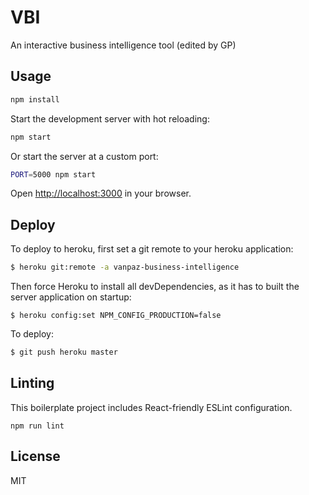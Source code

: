 # VBI

An interactive business intelligence tool (edited by GP)

## Usage

```bash
npm install
```

Start the development server with hot reloading:

```bash
npm start
```

Or start the server at a custom port:

```bash
PORT=5000 npm start
```

Open [http://localhost:3000](http://localhost:3000) in your browser.


## Deploy

To deploy to heroku, first set a git remote to your heroku application:

```bash
$ heroku git:remote -a vanpaz-business-intelligence
```

Then force Heroku to install all devDependencies, as it has to built the server application on startup:

```
$ heroku config:set NPM_CONFIG_PRODUCTION=false
```

To deploy:

```bash
$ git push heroku master
```


## Linting

This boilerplate project includes React-friendly ESLint configuration.

```
npm run lint
```

## License

MIT
